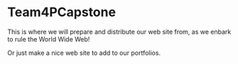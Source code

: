 # Team4PCapstone

This is where we will prepare and distribute our web site from, as we enbark to rule the World Wide Web!

Or just make a nice web site to add to our portfolios.
